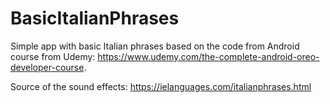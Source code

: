 # BasicItalianPhrases

Simple app with basic Italian phrases based on the code from Android course from Udemy: https://www.udemy.com/the-complete-android-oreo-developer-course.

Source of the sound effects: https://ielanguages.com/italianphrases.html

